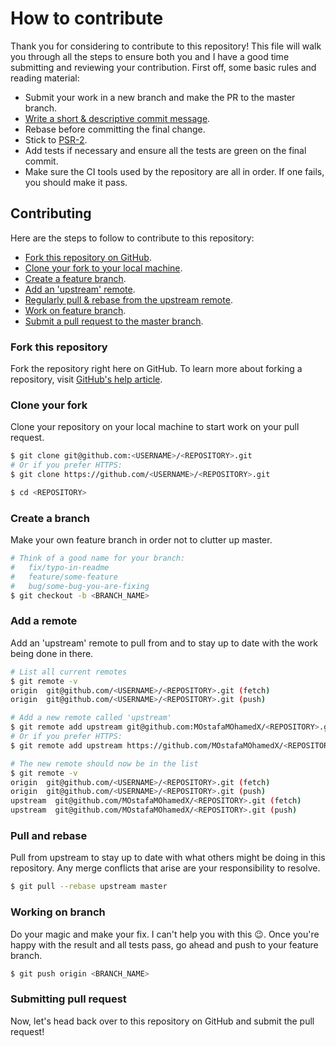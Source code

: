 # How to contribute
Thank you for considering to contribute to this repository! This file will walk you through all the steps to ensure both
you and I have a good time submitting and reviewing your contribution. First off, some basic rules and reading material:

- Submit your work in a new branch and make the PR to the master branch.
- [Write a short & descriptive commit message](http://chris.beams.io/posts/git-commit/).
- Rebase before committing the final change.
- Stick to [PSR-2](http://www.php-fig.org/psr/psr-2/).
- Add tests if necessary and ensure all the tests are green on the final commit.
- Make sure the CI tools used by the repository are all in order. If one fails, you should make it pass.

## Contributing
Here are the steps to follow to contribute to this repository:

- [Fork this repository on GitHub](#fork-this-repository).
- [Clone your fork to your local machine](#clone-your-fork).
- [Create a feature branch](#create-a-branch).
- [Add an 'upstream' remote](#add-a-remote).
- [Regularly pull & rebase from the upstream remote](#pull-and-rebase).
- [Work on feature branch](#working-on-branch).
- [Submit a pull request to the master branch](#submitting-pull-request).

### Fork this repository
Fork the repository right here on GitHub. To learn more about forking a repository, visit
[GitHub's help article](https://help.github.com/articles/fork-a-repo/).

### Clone your fork
Clone your repository on your local machine to start work on your pull request.

```bash
$ git clone git@github.com:<USERNAME>/<REPOSITORY>.git
# Or if you prefer HTTPS:
$ git clone https://github.com/<USERNAME>/<REPOSITORY>.git

$ cd <REPOSITORY>
```

### Create a branch
Make your own feature branch in order not to clutter up master.

```bash
# Think of a good name for your branch:
#   fix/typo-in-readme
#   feature/some-feature
#   bug/some-bug-you-are-fixing
$ git checkout -b <BRANCH_NAME>
```

### Add a remote
Add an 'upstream' remote to pull from and to stay up to date with the work being done in there.

```bash
# List all current remotes
$ git remote -v
origin  git@github.com/<USERNAME>/<REPOSITORY>.git (fetch)
origin  git@github.com/<USERNAME>/<REPOSITORY>.git (push)

# Add a new remote called 'upstream'
$ git remote add upstream git@github.com:MOstafaMOhamedX/<REPOSITORY>.git
# Or if you prefer HTTPS:
$ git remote add upstream https://github.com/MOstafaMOhamedX/<REPOSITORY>.git

# The new remote should now be in the list
$ git remote -v
origin  git@github.com/<USERNAME>/<REPOSITORY>.git (fetch)
origin  git@github.com/<USERNAME>/<REPOSITORY>.git (push)
upstream  git@github.com/MOstafaMOhamedX/<REPOSITORY>.git (fetch)
upstream  git@github.com/MOstafaMOhamedX/<REPOSITORY>.git (push)
```

### Pull and rebase
Pull from upstream to stay up to date with what others might be doing in this repository. Any merge conflicts that arise
are your responsibility to resolve.

```bash
$ git pull --rebase upstream master
```

### Working on branch
Do your magic and make your fix. I can't help you with this :wink:. Once you're happy with the result and all tests pass,
go ahead and push to your feature branch.

```bash
$ git push origin <BRANCH_NAME>
```

### Submitting pull request
Now, let's head back over to this repository on GitHub and submit the pull request!
